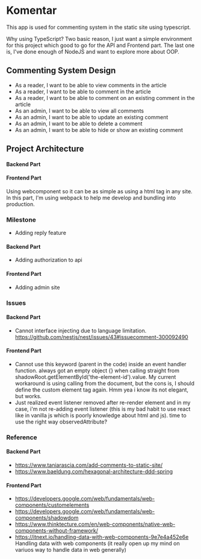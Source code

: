 # Komentar

This app is used for commenting system in the static site using typescript.

Why using TypeScript? Two basic reason, I just want a simple environment for this project which good to go for the API and Frontend part. The last one is, I've done enough of NodeJS and want to explore more about OOP.

## Commenting System Design

- As a reader, I want to be able to view comments in the article
- As a reader, I want to be able to comment in the article
- As a reader, I want to be able to comment on an existing comment in the article
- As an admin, I want to be able to view all comments
- As an admin, I want to be able to update an existing comment
- As an admin, I want to be able to delete a comment
- As an admin, I want to be able to hide or show an existing comment

## Project Architecture

#### Backend Part

#### Frontend Part
Using webcomponent so it can be as simple as using a html tag in any site. In this part, I'm using webpack to help me develop and bundling into production.

### Milestone
- Adding reply feature

#### Backend Part
- Adding authorization to api

#### Frontend Part
- Adding admin site

### Issues

#### Backend Part
- Cannot interface injecting due to language limitation. 
    https://github.com/nestjs/nest/issues/43#issuecomment-300092490

#### Frontend Part
- Cannot use this keyword (parent in the code) inside an event handler function. always got an empty object {} when calling straight from shadowRoot.getElementById('the-element-id').value. My current workaround is using calling from the document, but the cons is, I should define the custom element tag again. Hmm yea i know its not elegant, but works.
- Just realized event listener removed after re-render element and in my case, i'm not re-adding event listener (this is my bad habit to use react like in vanilla js which is poorly knowledge about html and js). time to use the right way observedAttribute?

### Reference

#### Backend Part
- https://www.taniarascia.com/add-comments-to-static-site/
- https://www.baeldung.com/hexagonal-architecture-ddd-spring

#### Frontend Part
- https://developers.google.com/web/fundamentals/web-components/customelements
- https://developers.google.com/web/fundamentals/web-components/shadowdom
- https://www.thinktecture.com/en/web-components/native-web-components-without-framework/
- https://itnext.io/handling-data-with-web-components-9e7e4a452e6e Handling data with web components (it really open up my mind on variuos way to handle data in web generally)
